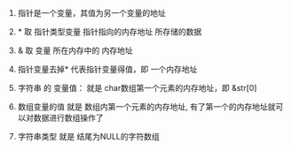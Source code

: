 1. 指针是一个变量，其值为另一个变量的地址

2. \* 取 指针类型变量 指针指向的内存地址 所存储的数据

3. & 取 变量 所在内存中的 内存地址

4. 指针变量去掉* 代表指针变量得值，即 一个内存地址

5. 字符串 的 变量值： 就是 char数组第一个元素的内存地址，即 &str[0]

6. 数组变量的值 就是 数组内第一个元素的内存地址, 有了第一个的内存地址就可以对数据进行数组操作了

7. 字符串类型 就是 结尾为NULL的字符数组
